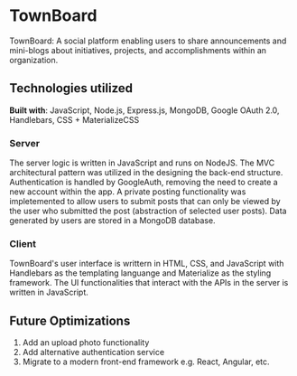 # TownBoard
TownBoard: A social platform enabling users to share announcements and mini-blogs about initiatives, projects, and accomplishments within an organization.

## Technologies utilized
**Built with**: JavaScript, Node.js, Express.js, MongoDB, Google OAuth 2.0, Handlebars, CSS + MaterializeCSS

### Server
The server logic is written in JavaScript and runs on NodeJS. The MVC architectural pattern was utilized in the designing the back-end structure. Authentication is handled by GoogleAuth, removing the need to create a new account within the app. A private posting functionality was impletemented to allow users to submit posts that can only be viewed by the user who submitted the post (abstraction of selected user posts). Data generated by users are stored in a MongoDB database.

### Client
TownBoard's user interface is writtern in HTML, CSS, and JavaScript with Handlebars as the templating languange and Materialize as the styling framework. The UI functionalities that interact with the APIs in the server is written in JavaScript.

## Future Optimizations
1) Add an upload photo functionality
2) Add alternative authentication service
3) Migrate to a modern front-end framework e.g. React, Angular, etc.
